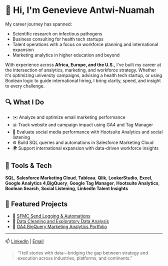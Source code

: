 # 👋 Hi, I'm Genevieve Antwi-Nuamah





  
  My career journey has spanned:

- Scientific research on infectious pathogens  
- Business consulting for health tech startups  
- Talent operations with a focus on workforce planning and international expansion  
- Marketing analytics in higher education and beyond




With experience across **Africa, Europe, and the U.S.**, I've built my career at the intersection of analytics, marketing, and workforce strategy. Whether it's optimizing university campaigns, advising a health tech startup, or using Boolean logic to guide international hiring, I bring clarity, speed, and insight to every challenge.


## 🔍 What I Do

- ✉️ Analyze and optimize email marketing performance  
- 📊 Track website and campaign impact using GA4 and Tag Manager  
- 📱 Evaluate social media performance with Hootsuite Analytics and social listening  
- ⚙️ Build SQL queries and automations in Salesforce Marketing Cloud  
- 🌍 Support international expansion with data-driven workforce insights



## 🧰 Tools & Tech

**SQL**, **Salesforce Marketing Cloud**, **Tableau**, **Qlik**,  **LookerStudio**, **Excel**,
**Google Analytics 4**,**BigQuery**, **Google Tag Manager**, **Hootsuite Analytics**, **Boolean Search**, **Social Listening**, **LinkedIn Talent Insights**



## 📌 Featured Projects


- 🔗 [SFMC Send Logging & Automations](https://github.com/GenevieveAN/Salesforce-Marketing-Cloud) 
- 🔗 [Data Cleaning and Exploratory Data Analysis](https://github.com/GenevieveAN/Portfolio-Projects/tree/main)
- 🔗 [GA4 BigQuery Marketing Analytics Portfolio](https://github.com/GenevieveAN/GA4-BigQuery-Marketing-Analytics)
  



---

📫 [LinkedIn](https://www.linkedin.com/in/genevieveantwi-nuamah) | [Email](mailto:genevievenuamah@yahoo.com)

> “I tell stories with data—bridging the gap between strategy and execution across industries, platforms, and continents.”

